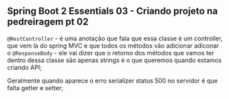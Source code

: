 ## Spring Boot 2 Essentials 03 - Criando projeto na pedreiragem pt 02

`@RestController` - é uma anotação que fala que essa classe é um controller, que vem la do spring MVC e que todos os métodos vão adicionar adiconar o `@ResponseBody` - ele vai dizer que o retorno dos métodos que vamos ter dentro dessa classe são apenas strings é o que queremos quando estamos criando API;

Geralmente quando aparece o erro serializer status 500 no servidor é que falta getter e setter;
